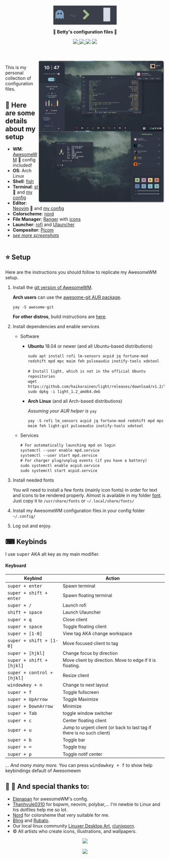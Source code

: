 
<p align="center">
    <img src="https://github.com/betty2310/file/blob/main/awesome/ghost.png?raw=true" alt="img" class="center" align="center" width="200px">
</p>
<p align="center">
    <b>🐧 Betty's configuration files 🐧</b>
</p>
<div align="center">
    <p></p>
    <a href="https://github.com/betty2310/dotfiles/stargazers">
        <img src="https://img.shields.io/github/stars/betty2310/dotfiles?color=%238FBCBB&labelColor=%233B4252&style=for-the-badge">
    </a>
    <a href="https://github.com/betty2310/dotfiles/network/members/">
        <img src="https://img.shields.io/github/forks/betty2310/dotfiles?color=%2388C0D0&labelColor=%233B4252&style=for-the-badge">
    </a>
    <img src="https://img.shields.io/github/repo-size/betty2310/dotfiles?color=%2381A1C1&labelColor=%233B4252&style=for-the-badge">
   <img src="https://badges.pufler.dev/visits/betty2310/dotfiles?style=for-the-badge&color=5E81AC&logoColor=white&labelColor=3B4252"/>
</div>

<p/>
</br></br>
<img src="https://github.com/betty2310/file/blob/main/awesome/out.png?raw=true" alt="img" align="right" width="400px">

This is my personal collection of configuration files.


## 🐬 Here are some details about my setup

+ **WM**: [AwesomeWM](https://github.com/awesomeWM/awesome/) 💙 config included!
+ **OS**: Arch Linux
+ **Shell**: [fish](https://fishshell.com/)
+ **Terminal**: [st](https://st.suckless.org/) 💙 and [my config](https://github.com/betty2310/st)
+ **Editor**: [Neovim](https://github.com/neovim/neovim/) 💙 and [my config](https://github.com/betty2310/nvim-backup)
+ **Colorscheme**: [nord](https://www.nordtheme.com/)
+ **File Manager**: [Ranger](https://github.com/ranger/ranger) with [icons](https://github.com/alexanderjeurissen/ranger_devicons)
+ **Launcher**: [rofi](https://github.com/davatorium/rofi/) and [Ulauncher](https://ulauncher.io/)
+ **Compositor**: [Picom](https://github.com/Arian8j2/picom-jonaburg-fix)
+ [*see more screenshots*](https://github.com/betty2310/dotfiles/wiki/Showcase)
</br> </br>
## :star: Setup

Here are the instructions you should follow to replicate my AwesomeWM setup.

1. Install the [git version of AwesomeWM](https://github.com/awesomeWM/awesome/).

   **Arch users** can use the [awesome-git AUR package](https://aur.archlinux.org/packages/awesome-git/).
   ```shell
   yay -S awesome-git
   ```

   **For other distros**, build instructions are [here](https://github.com/awesomeWM/awesome/#building-and-installation).

2. Install dependencies and enable services
   + Software

     - **Ubuntu** 18.04 or newer (and all Ubuntu-based distributions)

         ```shell
         sudo apt install rofi lm-sensors acpid jq fortune-mod redshift mpd mpc maim feh pulseaudio inotify-tools xdotool

         # Install light, which is not in the official Ubuntu repositories
         wget https://github.com/haikarainen/light/releases/download/v1.2/light_1.2_amd64.deb
         sudo dpkg -i light_1.2_amd64.deb
         ```

     - **Arch Linux** (and all Arch-based distributions)

         *Assuming your AUR helper is* `yay`

         ```shell
         yay -S rofi lm_sensors acpid jq fortune-mod redshift mpd mpc maim feh light-git pulseaudio inotify-tools xdotool
         ```
   + Services

      ```shell
      # For automatically launching mpd on login
      systemctl --user enable mpd.service
      systemctl --user start mpd.service
      # For charger plug/unplug events (if you have a battery)
      sudo systemctl enable acpid.service
      sudo systemctl start acpid.service
      ```

3. Install needed fonts

   You will need to install a few fonts (mainly icon fonts) in order for text and icons to be rendered properly. Almost is available
 in my folder [font](https://github.com/betty2310/dotfiles/tree/master/fonts). Just copy it to `/usr/share/fonts` or `~/.local/share/fonts/`

4. Install my AwesomeWM configuration files in your config folder `~/.config/`
5. Log out and enjoy.

## ⌨ Keybinds

I use <kbd>super</kbd> AKA alt key as my main modifier.

#### Keyboard
| Keybind | Action |
| --- | --- |
| <kbd>super + enter</kbd> | Spawn terminal |
| <kbd>super + shift + enter</kbd> | Spawn floating terminal |
| <kbd>super + /</kbd> | Launch rofi |
| <kbd>shift + space</kbd> | Launch Ulauncher |
| <kbd>super + q</kbd> | Close client |
| <kbd>super + space</kbd> | Toggle floating client |
| <kbd>super + [1-0]</kbd> | View tag AKA change workspace |
| <kbd>super + shift + [1-0]</kbd> | Move focused client to tag |
| <kbd>super + [hjkl]</kbd> | Change focus by direction |
| <kbd>super + shift + [hjkl]</kbd> | Move client by direction. Move to edge if it is floating. |
| <kbd>super + control + [hjkl]</kbd> | Resize client |
| <kbd>windowkey + n</kbd> | Change to next layout |
| <kbd>super + f</kbd> | Toggle fullscreen |
| <kbd>super + UpArrow</kbd> | Toggle Maximize |
| <kbd>super + DownArrow</kbd> | Minimize |
| <kbd>super + Tab</kbd> | toggle window switcher |
| <kbd>super + c</kbd> | Center floating client |
| <kbd>super + u</kbd> | Jump to urgent client (or back to last tag if there is no such client) |
| <kbd>super + b</kbd> | Toggle bar |
| <kbd>super + =</kbd> | Toggle tray |
| <kbd>super + p</kbd> | Toggle notif center |

*... And many many more.*
You can press <kbd>windowkey + f</kbd> to show help keybindings default of Awesomewm
## :hugs: :hugs: And special thanks to:
* [Elenapan](https://github.com/elenapan/dotfiles) for awesomeWM's config.
* [Thanhvule0310](https://github.com/thanhvule0310/dotfiles) for bspwm, neovim, polybar,... I'm newbie to Linux and his dotfiles help me so lot.
* [Nord](https://www.nordtheme.com/) for colorsheme that very suitable for me.
* [Bling](https://github.com/BlingCorp/bling) and [Rubato](https://github.com/andOrlando/rubato).
* Our local linux community [Linuxer Desktop Art](https://facebook.com/groups/linuxart), [r/unixporn](https://www.reddit.com/r/unixporn).
* © All artists who create icons, illustrations, and wallpapers.

<p align="center"><img src="https://raw.githubusercontent.com/arcticicestudio/nord-docs/develop/assets/images/nord/repository-footer-separator.svg?sanitize=true" /></p>

<p align="center"><a href="https://github.com/betty2310/dotfiles/blob/master/LICENSE"><img src="https://img.shields.io/static/v1.svg?style=flat-square&label=License&message=GPL-3.0&logoColor=eceff4&logo=github&colorA=4c566a&colorB=88c0d0"/></a></p>

